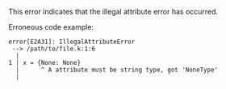 
This error indicates that the illegal attribute error has occurred.

Erroneous code example:

```kcl,E2A31
error[E2A31]: IllegalAttributeError
 --> /path/to/file.k:1:6
  |
1 | x = {None: None}
  |      ^ A attribute must be string type, got 'NoneType'
  |
```
